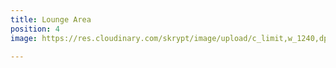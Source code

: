 ```yaml
---
title: Lounge Area
position: 4
image: https://res.cloudinary.com/skrypt/image/upload/c_limit,w_1240,dpr_auto,f_auto/v1591745912/chrinas/IMG_6643_sn3uuq.jpg

---
```

